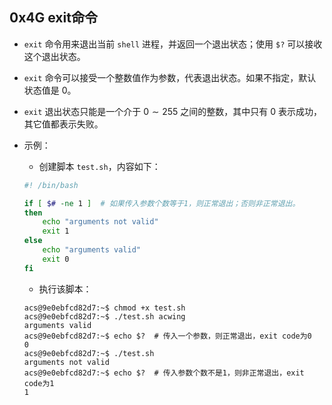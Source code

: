 ## 0x4G exit命令

- `exit` 命令用来退出当前 `shell` 进程，并返回一个退出状态；使用 `$?` 可以接收这个退出状态。
- `exit` 命令可以接受一个整数值作为参数，代表退出状态。如果不指定，默认状态值是 $0$。
- `exit` 退出状态只能是一个介于 $0 \sim 255$ 之间的整数，其中只有 $0$ 表示成功，其它值都表示失败。

- 示例：
  - 创建脚本 `test.sh`，内容如下：
  ``` bash
  #! /bin/bash

  if [ $# -ne 1 ]  # 如果传入参数个数等于1，则正常退出；否则非正常退出。
  then
      echo "arguments not valid"
      exit 1
  else
      echo "arguments valid"
      exit 0
  fi
  ```
  - 执行该脚本：
  ``` linux
  acs@9e0ebfcd82d7:~$ chmod +x test.sh 
  acs@9e0ebfcd82d7:~$ ./test.sh acwing
  arguments valid
  acs@9e0ebfcd82d7:~$ echo $?  # 传入一个参数，则正常退出，exit code为0
  0
  acs@9e0ebfcd82d7:~$ ./test.sh 
  arguments not valid
  acs@9e0ebfcd82d7:~$ echo $?  # 传入参数个数不是1，则非正常退出，exit code为1
  1
  ```